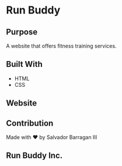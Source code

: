 # Run Buddy

## Purpose
A website that offers fitness training services.

## Built With 
* HTML
* CSS

## Website

## Contribution
Made with ❤️ by Salvador Barragan III

## Run Buddy Inc.